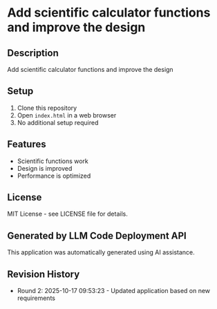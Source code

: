 # Add scientific calculator functions and improve the design

## Description
Add scientific calculator functions and improve the design

## Setup
1. Clone this repository
2. Open `index.html` in a web browser
3. No additional setup required

## Features
- Scientific functions work
- Design is improved
- Performance is optimized

## License
MIT License - see LICENSE file for details.

## Generated by LLM Code Deployment API
This application was automatically generated using AI assistance.


## Revision History
- Round 2: 2025-10-17 09:53:23 - Updated application based on new requirements